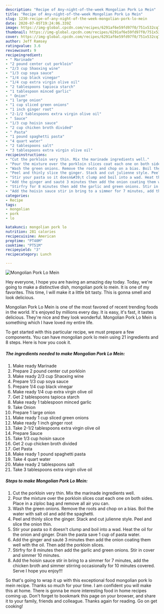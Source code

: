 ```yaml
---
description: "Recipe of Any-night-of-the-week Mongolian Pork Lo Mein"
title: "Recipe of Any-night-of-the-week Mongolian Pork Lo Mein"
slug: 1230-recipe-of-any-night-of-the-week-mongolian-pork-lo-mein
date: 2020-07-05T19:24:06.339Z
image: https://img-global.cpcdn.com/recipes/6291af6e59fd97f0/751x532cq70/mongolian-pork-lo-mein-recipe-main-photo.jpg
thumbnail: https://img-global.cpcdn.com/recipes/6291af6e59fd97f0/751x532cq70/mongolian-pork-lo-mein-recipe-main-photo.jpg
cover: https://img-global.cpcdn.com/recipes/6291af6e59fd97f0/751x532cq70/mongolian-pork-lo-mein-recipe-main-photo.jpg
author: Jeff Ramsey
ratingvalue: 3.6
reviewcount: 9
recipeingredient:
- " Marinade"
- "2 pound center cut porkloin"
- "2/3 cup Shaoxing wine"
- "1/3 cup soya sauce"
- "1/4 cup black vinegar"
- "1/4 cup extra virgin olive oil"
- "2 tablespoons tapioca starch"
- "1 tablespoon minced garlic"
- " Onion"
- "1 large onion"
- "1 cup sliced green onions"
- "1 inch ginger root"
- "2-1/2 tablespoons extra virgin olive oil"
- " Sauce"
- "1/3 cup hoisin sauce"
- "2 cup chicken broth divided"
- " Pasta"
- "1 pound spaghetti pasta"
- "4 quart water"
- "2 tablespoons salt"
- "3 tablespoons extra virgin olive oil"
recipeinstructions:
- "Cut the porkloin very thin. Mix the marinade ingredients well."
- "Pour the mixture over the porkloin slices coat each one on both sides. Place in a ziploc bag and remove all air you can."
- "Wash the green onions. Remove the roots and chop on a bias. Boil the water with salt oil and add the spaghetti."
- "Peel and thinly slice the ginger. Stack and cut julienne style. Peel and slice the onion thin."
- "Stir your pasta so it doesn&#39;t clump and boil into a wad. Heat the oil for the onion and ginger. Drain the pasta save 1 cup of pasta water."
- "Add the ginger and sauté 3 minutes then add the onion coating them well with the oil. Then add the porkloin slices."
- "Stirfry for 8 minutes then add the garlic and green onions. Stir in cover and simmer 10 minutes."
- "Add the hoisin sauce stir in bring to a simmer for 7 minutes, add the chicken broth and simmer stirring occasionally for 10 minutes covered. Serve I hope you enjoy!!!"
categories:
- Recipe
tags:
- mongolian
- pork
- lo

katakunci: mongolian pork lo 
nutrition: 281 calories
recipecuisine: American
preptime: "PT40M"
cooktime: "PT51M"
recipeyield: "3"
recipecategory: Lunch

---
```



![Mongolian Pork Lo Mein](https://img-global.cpcdn.com/recipes/6291af6e59fd97f0/751x532cq70/mongolian-pork-lo-mein-recipe-main-photo.jpg)

Hey everyone, I hope you are having an amazing day today. Today, we're going to make a distinctive dish, mongolian pork lo mein. It is one of my favorites. This time, I will make it a little bit tasty. This is gonna smell and look delicious.



Mongolian Pork Lo Mein is one of the most favored of recent trending foods in the world. It's enjoyed by millions every day. It is easy, it's fast, it tastes delicious. They're nice and they look wonderful. Mongolian Pork Lo Mein is something which I have loved my entire life.


To get started with this particular recipe, we must prepare a few components. You can have mongolian pork lo mein using 21 ingredients and 8 steps. Here is how you cook it.

<!--inarticleads1-->

##### The ingredients needed to make Mongolian Pork Lo Mein:

1. Make ready  Marinade
1. Prepare 2 pound center cut porkloin
1. Make ready 2/3 cup Shaoxing wine
1. Prepare 1/3 cup soya sauce
1. Prepare 1/4 cup black vinegar
1. Make ready 1/4 cup extra virgin olive oil
1. Get 2 tablespoons tapioca starch
1. Make ready 1 tablespoon minced garlic
1. Take  Onion
1. Prepare 1 large onion
1. Make ready 1 cup sliced green onions
1. Make ready 1 inch ginger root
1. Take 2-1/2 tablespoons extra virgin olive oil
1. Prepare  Sauce
1. Take 1/3 cup hoisin sauce
1. Get 2 cup chicken broth divided
1. Get  Pasta
1. Make ready 1 pound spaghetti pasta
1. Take 4 quart water
1. Make ready 2 tablespoons salt
1. Take 3 tablespoons extra virgin olive oil




<!--inarticleads2-->

##### Steps to make Mongolian Pork Lo Mein:

1. Cut the porkloin very thin. Mix the marinade ingredients well.
1. Pour the mixture over the porkloin slices coat each one on both sides. Place in a ziploc bag and remove all air you can.
1. Wash the green onions. Remove the roots and chop on a bias. Boil the water with salt oil and add the spaghetti.
1. Peel and thinly slice the ginger. Stack and cut julienne style. Peel and slice the onion thin.
1. Stir your pasta so it doesn&#39;t clump and boil into a wad. Heat the oil for the onion and ginger. Drain the pasta save 1 cup of pasta water.
1. Add the ginger and sauté 3 minutes then add the onion coating them well with the oil. Then add the porkloin slices.
1. Stirfry for 8 minutes then add the garlic and green onions. Stir in cover and simmer 10 minutes.
1. Add the hoisin sauce stir in bring to a simmer for 7 minutes, add the chicken broth and simmer stirring occasionally for 10 minutes covered. Serve I hope you enjoy!!!




So that's going to wrap it up with this exceptional food mongolian pork lo mein recipe. Thanks so much for your time. I am confident you will make this at home. There is gonna be more interesting food in home recipes coming up. Don't forget to bookmark this page on your browser, and share it to your family, friends and colleague. Thanks again for reading. Go on get cooking!
